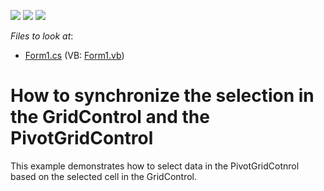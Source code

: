 <!-- default badges list -->
![](https://img.shields.io/endpoint?url=https://codecentral.devexpress.com/api/v1/VersionRange/128582631/18.2.3%2B)
[![](https://img.shields.io/badge/Open_in_DevExpress_Support_Center-FF7200?style=flat-square&logo=DevExpress&logoColor=white)](https://supportcenter.devexpress.com/ticket/details/E2065)
[![](https://img.shields.io/badge/📖_How_to_use_DevExpress_Examples-e9f6fc?style=flat-square)](https://docs.devexpress.com/GeneralInformation/403183)
<!-- default badges end -->
<!-- default file list -->
*Files to look at*:

* [Form1.cs](./CS/Q248711/Form1.cs) (VB: [Form1.vb](./VB/Q248711/Form1.vb))
<!-- default file list end -->
# How to synchronize the selection in the GridControl and the PivotGridControl


<p>This example demonstrates how to select data in the PivotGridCotnrol based on the selected cell in the GridControl.</p>

<br/>


